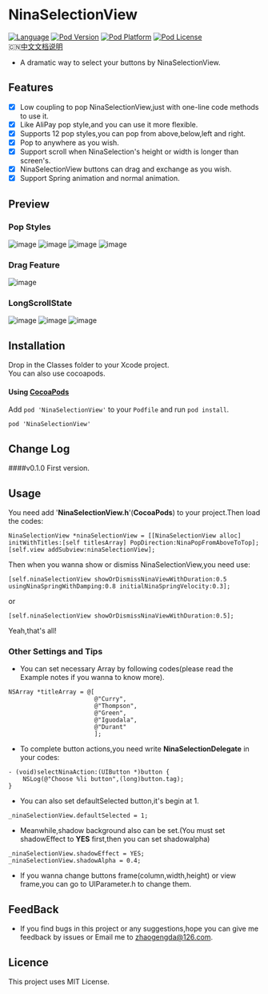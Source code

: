 # NinaSelectionView
[![Language](https://img.shields.io/badge/Language-%20Objective--C%20-orange.svg)](https://img.shields.io/badge/Language-%20Objective--C%20-orange.svg)
[![Pod Version](http://img.shields.io/cocoapods/v/NinaSelectionView.svg?style=flat)](http://cocoadocs.org/docsets/NinaSelectionView/)
[![Pod Platform](http://img.shields.io/cocoapods/p/NinaSelectionView.svg?style=flat)](http://cocoadocs.org/docsets/NinaSelectionView/)
[![Pod License](http://img.shields.io/cocoapods/l/NinaSelectionView.svg?style=flat)](https://www.apache.org/licenses/LICENSE-2.0.html)<br />
🇨🇳[中文文档说明](待完善)
* A dramatic way to select your buttons by NinaSelectionView.

## Features
- [x] Low coupling to pop NinaSelectionView,just with one-line code methods to use it. 
- [x] Like AliPay pop style,and you can use it more flexible.
- [x] Supports 12 pop styles,you can pop from above,below,left and right. 
- [x] Pop to anywhere as you wish.
- [x] Support scroll when NinaSelection's height or width is longer than screen's.
- [x] NinaSelectionView buttons can drag and exchange as you wish.
- [x] Support Spring animation and normal animation.

## Preview
### Pop Styles
![image](https://github.com/RamWire/NinaSelectionView/blob/master/Example/Gifs/NinaSelectionViewAbove.gif)
![image](https://github.com/RamWire/NinaSelectionView/blob/master/Example/Gifs/NinaSelectionViewBelow.gif)
![image](https://github.com/RamWire/NinaSelectionView/blob/master/Example/Gifs/NinaSelectionViewLeft.gif)
![image](https://github.com/RamWire/NinaSelectionView/blob/master/Example/Gifs/NinaSelectionViewRight.gif)
### Drag Feature
![image](https://github.com/RamWire/NinaSelectionView/blob/master/Example/Gifs/NinaSelectionViewDrag.gif)
### LongScrollState
![image](https://github.com/RamWire/NinaSelectionView/blob/master/Example/Gifs/NinaSelectionViewHorizontal.gif)
![image](https://github.com/RamWire/NinaSelectionView/blob/master/Example/Gifs/NinaSelectionViewVertical.gif)
![image](https://github.com/RamWire/NinaSelectionView/blob/master/Example/Gifs/NinaSelectionViewScroll.gif)

## Installation

Drop in the Classes folder to your Xcode project.  
You can also use cocoapods.

#### Using [CocoaPods](http://cocoapods.org/)

Add `pod 'NinaSelectionView'` to your `Podfile` and run `pod install`.

```
pod 'NinaSelectionView'
```

## Change Log
####v0.1.0
First version.

## Usage
You need add '**NinaSelectionView.h**'(**CocoaPods**) to your project.Then load the codes:
```objc
NinaSelectionView *ninaSelectionView = [[NinaSelectionView alloc] initWithTitles:[self titlesArray] PopDirection:NinaPopFromAboveToTop];
[self.view addSubview:ninaSelectionView];
```
Then when you wanna show or dismiss NinaSelectionView,you need use:
```objc
[self.ninaSelectionView showOrDismissNinaViewWithDuration:0.5 usingNinaSpringWithDamping:0.8 initialNinaSpringVelocity:0.3];
```
or
```objc
[self.ninaSelectionView showOrDismissNinaViewWithDuration:0.5];
```
Yeah,that's all!

### Other Settings and Tips
* You can set necessary Array by following codes(please read the Example notes if you wanna to know more).
```objc
NSArray *titleArray = @[
                        @"Curry",
                        @"Thompson",
                        @"Green",
                        @"Iguodala",
                        @"Durant"
                        ];
```
* To complete button actions,you need write **NinaSelectionDelegate** in your codes:
```objc
- (void)selectNinaAction:(UIButton *)button {
    NSLog(@"Choose %li button",(long)button.tag);
}
```
* You can also set defaultSelected button,it's begin at 1.
```objc
_ninaSelectionView.defaultSelected = 1;
```
* Meanwhile,shadow background also can be set.(You must set shadowEffect to **YES** first,then you can set shadowalpha)
```objc
_ninaSelectionView.shadowEffect = YES;
_ninaSelectionView.shadowAlpha = 0.4;
```
* If you wanna change buttons frame(column,width,height) or view frame,you can go to UIParameter.h to change them.

## FeedBack
* If you find bugs in this project or any suggestions,hope you can give me feedback by issues or Email me to zhaogengda@126.com.

## Licence

This project uses MIT License.
